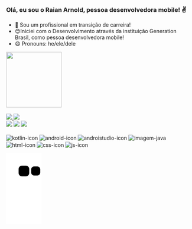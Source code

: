 ### Olá, eu sou o Raian Arnold, pessoa desenvolvedora mobile! ✌️
- 📱 Sou um profissional em transição de carreira!
- 😊Iniciei com o Desenvolvimento através da instituição Generation Brasil, como pessoa desenvolvedora mobile!
- 😄 Pronouns: he/ele/dele

<img src="https://user-images.githubusercontent.com/86633608/173918277-a11b8fcc-aa1f-41e3-973c-e40b31540289.gif"
     height = "150" width = "150">

  <a href="https://github.com/raian26">
  <img height="180em" src="https://github-readme-stats.vercel.app/api?username=raian26&show_icons=true&theme=ocean_dark&include_all_commits=true&count_private=true"/>
  <img height="180em" src="https://github-readme-stats.vercel.app/api/top-langs/?username=raian26&layout=compact&langs_count=7&theme=ocean_dark"/>
</div>
     

 
<div> 
  <a href="https://instagram.com/earthcitizen26" target="_blank"><img src="https://img.shields.io/badge/-Instagram-%23E4405F?style=for-the-badge&logo=instagram&logoColor=white" target="_blank"></a>
  <a href ="mailto:raian.guilherme@gmail.com"><img src="https://img.shields.io/badge/-Gmail-%23333?style=for-the-badge&logo=gmail&logoColor=red" target="_blank"></a>
  <a href="https://www.linkedin.com/in/raian-arnold-02570a133/" target="_blank"><img src="https://img.shields.io/badge/-LinkedIn-%230077B5?style=for-the-badge&logo=linkedin&logoColor=white" target="_blank"></a> 
      <div style="display: inline_block"><br>
            <img align="center" alt="kotlin-icon" height="30" width="40" src="https://cdn.jsdelivr.net/gh/devicons/devicon/icons/kotlin/kotlin-original.svg" />
   <img align="center" alt="android-icon" height="30" width="40" src="https://cdn.jsdelivr.net/gh/devicons/devicon/icons/android/android-original.svg" />
   <img align="center" alt="androistudio-icon" height="30" width="40" src="https://cdn.jsdelivr.net/gh/devicons/devicon/icons/androidstudio/androidstudio-original.svg"/>
   <img align="center" alt="imagem-java" height="30" width="40" src="https://cdn.jsdelivr.net/gh/devicons/devicon/icons/java/java-original.svg" />
   <img align="center" alt="html-icon" height="30" width="40" src="https://cdn.jsdelivr.net/gh/devicons/devicon/icons/html5/html5-original.svg" />
   <img align="center" alt="css-icon" height="30" width="40" src="https://cdn.jsdelivr.net/gh/devicons/devicon/icons/css3/css3-original.svg" />
   <img align="center" alt="js-icon" height="30" width="40" src="https://cdn.jsdelivr.net/gh/devicons/devicon/icons/javascript/javascript-original.svg" />
   
  </div>  
           
           
   ![Snake animation](https://github.com/raian26/raian26/blob/output/github-contribution-grid-snake.svg)
 
</div>
